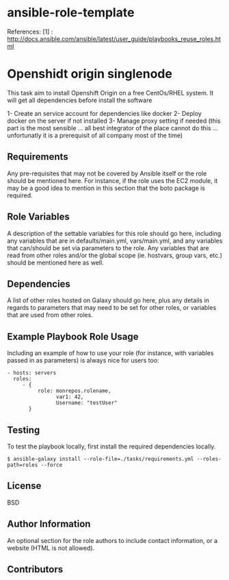 # ansible-role-template

References:
[1] : http://docs.ansible.com/ansible/latest/user_guide/playbooks_reuse_roles.html

Openshidt origin singlenode
=========

This task aim to install Openshift Origin on a free CentOs/RHEL system. It will get all dependencies before install the software

1- Create an service account for dependencies like docker
2- Deploy docker on the server if not installed
3- Manage proxy setting if needed (this part is the most sensible ... all best integrator of the place cannot do this ... unfortunatly it is a prerequisit of all company most of the time)


Requirements
------------

Any pre-requisites that may not be covered by Ansible itself or the role should be mentioned here. For instance, if the role uses the EC2 module, it may be a good idea to mention in this section that the boto package is required.

Role Variables
--------------

A description of the settable variables for this role should go here, including any variables that are in defaults/main.yml, vars/main.yml, and any variables that can/should be set via parameters to the role. Any variables that are read from other roles and/or the global scope (ie. hostvars, group vars, etc.) should be mentioned here as well.

Dependencies
------------

A list of other roles hosted on Galaxy should go here, plus any details in regards to parameters that may need to be set for other roles, or variables that are used from other roles.

Example Playbook Role Usage
----------------

Including an example of how to use your role (for instance, with variables passed in as parameters) is always nice for users too:

    - hosts: servers
      roles:
         - {
              role: monrepos.rolename,
                    var1: 42,
                    Username: "testUser"
           }

Testing
----------------
To test the playbook locally, first install the required dependencies locally.

    $ ansible-galaxy install --role-file=./tasks/requirements.yml --roles-path=roles --force


License
-------

BSD

Author Information
------------------

An optional section for the role authors to include contact information, or a website (HTML is not allowed).

Contributors
------------
